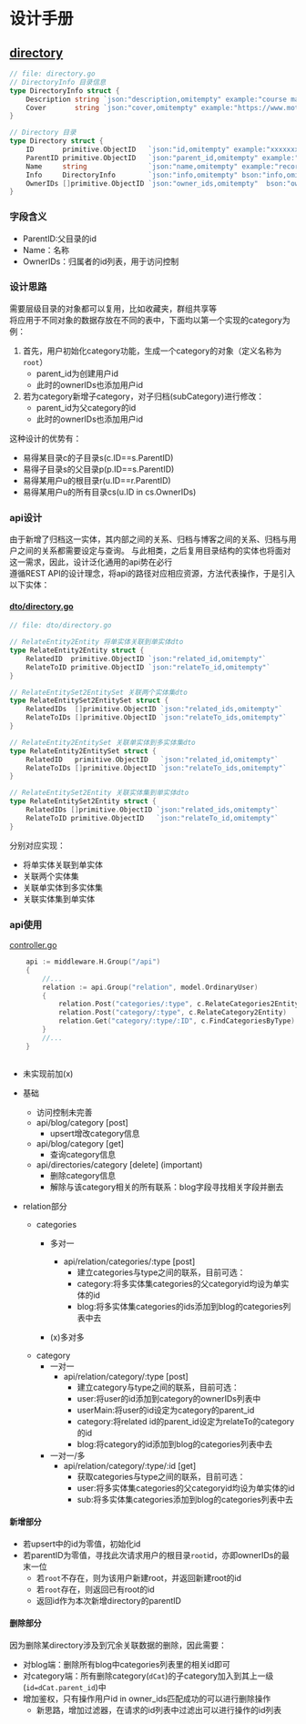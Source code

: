 # 设计手册


## [directory](directory.go)
``` go
// file: directory.go
// DirectoryInfo 目录信息
type DirectoryInfo struct {
	Description string `json:"description,omitempty" example:"course materials" bson:"description,omitempty"`
	Cover       string `json:"cover,omitempty" example:"https://www.motwo.cn/cover" bson:"cover,omitempty"`
}

// Directory 目录
type Directory struct {
	ID       primitive.ObjectID   `json:"id,omitempty" example:"xxxxxxxxxxxxxx==" bson:"_id,omitempty"`
	ParentID primitive.ObjectID   `json:"parent_id,omitempty" example:"xxxxxxxxxxxxxx==" bson:"parent_id,omitempty"`
	Name     string               `json:"name,omitempty" example:"records" bson:"name,omitempty"`
	Info     DirectoryInfo        `json:"info,omitempty" bson:"info,omitempty"`
	OwnerIDs []primitive.ObjectID `json:"owner_ids,omitempty"  bson:"owner_ids,omitempty"`
}
```
### 字段含义
- ParentID:父目录的id
- Name：名称
- OwnerIDs：归属者的id列表，用于访问控制

### 设计思路
需要层级目录的对象都可以复用，比如收藏夹，群组共享等  
将应用于不同对象的数据存放在不同的表中，下面均以第一个实现的category为例：  
1. 首先，用户初始化category功能，生成一个category的对象（定义名称为`root`）
   - parent_id为创建用户id
   - 此时的ownerIDs也添加用户id
2. 若为category新增子category，对子归档(subCategory)进行修改：
   - parent_id为父category的id
   - 此时的ownerIDs也添加用户id
    
这种设计的优势有：
- 易得某目录c的子目录s(c.ID==s.ParentID)
- 易得子目录s的父目录p(p.ID==s.ParentID)
- 易得某用户u的根目录r(u.ID==r.ParentID)
- 易得某用户u的所有目录cs(u.ID in cs.OwnerIDs)
    
### api设计
由于新增了归档这一实体，其内部之间的关系、归档与博客之间的关系、归档与用户之间的关系都需要设定与查询。
与此相类，之后复用目录结构的实体也将面对这一需求，因此，设计泛化通用的api势在必行   
遵循REST API的设计理念，将api的路径对应相应资源，方法代表操作，于是引入以下实体：


#### [dto/directory.go](../../dto/directory.go)
``` go
// file: dto/directory.go

// RelateEntity2Entity 将单实体关联到单实体dto
type RelateEntity2Entity struct {
	RelatedID  primitive.ObjectID `json:"related_id,omitempty"`
	RelateToID primitive.ObjectID `json:"relateTo_id,omitempty"`
}

// RelateEntitySet2EntitySet 关联两个实体集dto
type RelateEntitySet2EntitySet struct {
	RelatedIDs  []primitive.ObjectID `json:"related_ids,omitempty"`
	RelateToIDs []primitive.ObjectID `json:"relateTo_ids,omitempty"`
}

// RelateEntity2EntitySet 关联单实体到多实体集dto
type RelateEntity2EntitySet struct {
	RelatedID   primitive.ObjectID   `json:"related_id,omitempty"`
	RelateToIDs []primitive.ObjectID `json:"relateTo_ids,omitempty"`
}

// RelateEntitySet2Entity 关联实体集到单实体dto
type RelateEntitySet2Entity struct {
	RelatedIDs []primitive.ObjectID `json:"related_ids,omitempty"`
	RelateToID primitive.ObjectID   `json:"relateTo_id,omitempty"`
}
```

分别对应实现：
- 将单实体关联到单实体
- 关联两个实体集
- 关联单实体到多实体集
- 关联实体集到单实体

### api使用
[controller.go](../controller/controller.go)
``` go
    api := middleware.H.Group("/api")
    {
    	//...
        relation := api.Group("relation", model.OrdinaryUser)
        {
            relation.Post("categories/:type", c.RelateCategories2Entity)
            relation.Post("category/:type", c.RelateCategory2Entity)
            relation.Get("category/:type/:ID", c.FindCategoriesByType)
        }
        //...
    }
       
```
* 未实现前加(x)
- 基础
    - 访问控制未完善
    - api/blog/category [post]
        - upsert增改category信息
    - api/blog/category [get]
        - 查询category信息
  -  api/directories/category [delete] (important)
      - 删除category信息
      - 解除与该category相关的所有联系：blog字段寻找相关字段并删去

 
- relation部分
    - categories
      - 多对一
        - api/relation/categories/:type [post]
          - 建立categories与type之间的联系，目前可选：
          - category:将多实体集categories的父categoryid均设为单实体的id
          - blog:将多实体集categories的ids添加到blog的categories列表中去
        
      - (x)多对多
    - category
      - 一对一
        - api/relation/category/:type [post]
          - 建立category与type之间的联系，目前可选：
          - user:将user的id添加到category的ownerIDs列表中
          - userMain:将user的id设定为category的parent_id
          - category:将related id的parent_id设定为relateTo的category的id
          - blog:将category的id添加到blog的categories列表中去
      - 一对一/多  
        - api/relation/category/:type/:id [get]
          - 获取categories与type之间的联系，目前可选：
          - user:将多实体集categories的父categoryid均设为单实体的id
          - sub:将多实体集categories添加到blog的categories列表中去
      
#### 新增部分

- 若upsert中的id为零值，初始化id  
- 若parentID为零值，寻找此次请求用户的根目录`root`id，亦即ownerIDs的最末一位
    - 若`root`不存在，则为该用户新建root，并返回新建root的id
    - 若`root`存在，则返回已有root的id
    - 返回id作为本次新增directory的parentID

    
#### 删除部分
因为删除某directory涉及到冗余关联数据的删除，因此需要：
- 对blog端：删除所有blog中categories列表里的相关id即可
- 对category端：所有删除category(`dCat`)的子category加入到其上一级(`id=dCat.parent_id`)中
- 增加鉴权，只有操作用户id in owner_ids匹配成功的可以进行删除操作
    - 新思路，增加过滤器，在请求的id列表中过滤出可以进行操作的id列表






